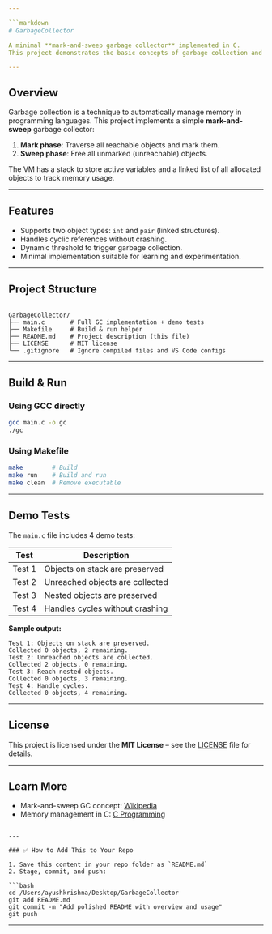 ```yaml
---

```markdown
# GarbageCollector

A minimal **mark-and-sweep garbage collector** implemented in C.  
This project demonstrates the basic concepts of garbage collection and memory management using a simple virtual machine (VM) with integers and pairs.

---
```


## **Overview**

Garbage collection is a technique to automatically manage memory in programming languages. This project implements a simple **mark-and-sweep** garbage collector:

1. **Mark phase**: Traverse all reachable objects and mark them.  
2. **Sweep phase**: Free all unmarked (unreachable) objects.  

The VM has a stack to store active variables and a linked list of all allocated objects to track memory usage.

---

## **Features**

- Supports two object types: `int` and `pair` (linked structures).  
- Handles cyclic references without crashing.  
- Dynamic threshold to trigger garbage collection.  
- Minimal implementation suitable for learning and experimentation.

---

## **Project Structure**

```

GarbageCollector/
├── main.c       # Full GC implementation + demo tests
├── Makefile     # Build & run helper
├── README.md    # Project description (this file)
├── LICENSE      # MIT license
└── .gitignore   # Ignore compiled files and VS Code configs

````

---

## **Build & Run**

### **Using GCC directly**
```bash
gcc main.c -o gc
./gc
````

### **Using Makefile**

```bash
make        # Build
make run    # Build and run
make clean  # Remove executable
```

---

## **Demo Tests**

The `main.c` file includes 4 demo tests:

| Test   | Description                     |
| ------ | ------------------------------- |
| Test 1 | Objects on stack are preserved  |
| Test 2 | Unreached objects are collected |
| Test 3 | Nested objects are preserved    |
| Test 4 | Handles cycles without crashing |

**Sample output:**

```
Test 1: Objects on stack are preserved.
Collected 0 objects, 2 remaining.
Test 2: Unreached objects are collected.
Collected 2 objects, 0 remaining.
Test 3: Reach nested objects.
Collected 0 objects, 3 remaining.
Test 4: Handle cycles.
Collected 0 objects, 4 remaining.
```

---

## **License**

This project is licensed under the **MIT License** – see the [LICENSE](LICENSE) file for details.

---

## **Learn More**

* Mark-and-sweep GC concept: [Wikipedia](https://en.wikipedia.org/wiki/Tracing_garbage_collection#Mark-and-sweep)
* Memory management in C: [C Programming](https://www.learn-c.org/)

````

---

### ✅ How to Add This to Your Repo

1. Save this content in your repo folder as `README.md`  
2. Stage, commit, and push:

```bash
cd /Users/ayushkrishna/Desktop/GarbageCollector
git add README.md
git commit -m "Add polished README with overview and usage"
git push
````

---

